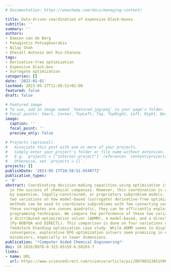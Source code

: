 ```yaml
---
# Documentation: https://wowchemy.com/docs/managing-content/

title: Data-driven coordination of expensive black-boxes
subtitle: ''
summary: ''
authors:
- Damien van de Berg
- Panagiotis Petsagkourakis
- Nilay Shah
- Ehecatl Antonio del Rio-Chanona
tags:
- Derivative-free optimization
- Expensive black-box
- Surrogate optimization
categories: []
date: '2022-01-01'
lastmod: 2023-05-17T11:58:51+01:00
featured: false
draft: false

# Featured image
# To use, add an image named `featured.jpg/png` to your page's folder.
# Focal points: Smart, Center, TopLeft, Top, TopRight, Left, Right, BottomLeft, Bottom, BottomRight.
image:
  caption: ''
  focal_point: ''
  preview_only: false

# Projects (optional).
#   Associate this post with one or more of your projects.
#   Simply enter your project's folder or file name without extension.
#   E.g. `projects = ["internal-project"]` references `content/project/deep-learning/index.md`.
#   Otherwise, set `projects = []`.
projects: []
publishDate: '2023-05-17T10:58:51.654077Z'
publication_types:
- '6'
abstract: Coordinating decision-making capacities using optimization is a key factor
  in the success of chemical companies. However, this coordination is often inhibited
  by expensive, legally-constrained, or proprietary subproblem models. We propose
  two variations on how model-based (surrogate) derivative-free optimization (DFO)
  methods can be used to coordinate subproblems with few connecting variables. When
  these surrogates are convex quadratic, they can be efficiently exploited using semidefinite
  programming techniques. We compare the performance of these two variations with
  a distributed optimization solver (ADMM), a model-based, and a direct DFO solver
  (Py-BOBYQA and DIRECTL). This comparison is done on four variations of an economic-environmental
  feedstock blending optimization case study. While ADMM seems to display faster initial
  convergence, explorative DFO optimization solvers seem promising in escaping local
  minimizers, especially in lower dimensions.
publication: '*Computer Aided Chemical Engineering*'
doi: 10.1016/B978-0-323-85159-6.50193-7
links:
- name: URL
  url: https://www.sciencedirect.com/science/article/pii/B9780323851596501937
---
```

